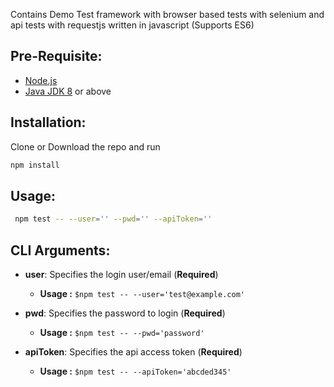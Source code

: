 Contains Demo Test framework with browser based tests with selenium and api tests with requestjs written in javascript (Supports ES6)

## Pre-Requisite:
- [Node.js](https://nodejs.org/en/)
- [Java JDK 8](https://www.oracle.com/technetwork/java/javase/downloads/jdk8-downloads-2133151.html) or above

## Installation:
Clone or Download the repo and run
```bash
npm install
```

## Usage:
```bash
 npm test -- --user='' --pwd='' --apiToken=''
```

## CLI Arguments:
- **user**: Specifies the login user/email (**Required**)
  - **Usage :** `$npm test -- --user='test@example.com'`


- **pwd**: Specifies the password to login (**Required**)
  - **Usage :** `$npm test -- --pwd='password'`


- **apiToken**: Specifies the api access token (**Required**)
  - **Usage :** `$npm test -- --apiToken='abcded345'`
